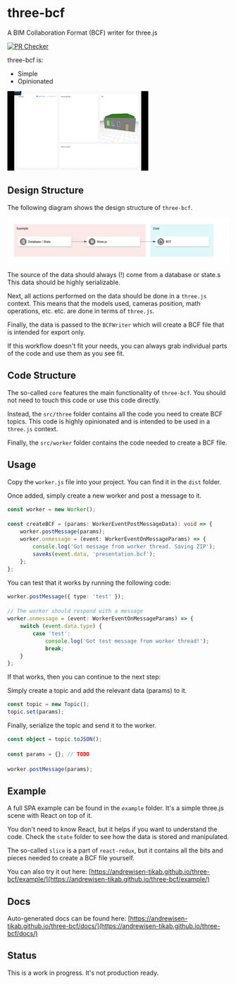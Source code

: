 # three-bcf

A BIM Collaboration Format (BCF) writer for three.js

[![PR Checker](https://github.com/andrewisen-tikab/three-bcf/actions/workflows/pr.yml/badge.svg)](https://github.com/andrewisen-tikab/three-bcf/actions/workflows/pr.yml)

three-bcf is:

-   Simple
-   Opinionated

![Example](./resources/example.gif?raw=true)

## Design Structure

The following diagram shows the design structure of `three-bcf`.

![Design](./resources/design.png?raw=true)

The source of the data should always (!) come from a database or state.s
This data should be highly serializable.

Next, all actions performed on the data should be done in a `three.js` context.
This means that the models used, cameras position, math operations, etc. etc. are done in terms of `three.js`.

Finally, the data is passed to the `BCFWriter` which will create a BCF file that is intended for export only.

If this workflow doesn't fit your needs, you can always grab individual parts of the code and use them as you see fit.

## Code Structure

The so-called `core` features the main functionality of `three-bcf`. You should not need to touch this code or use this code directly.

Instead, the `src/three` folder contains all the code you need to create BCF topics.
This code is highly opinionated and is intended to be used in a `three.js` context.

Finally, the `src/worker` folder contains the code needed to create a BCF file.

## Usage

Copy the `worker.js` file into your project.
You can find it in the `dist` folder.

Once added, simply create a new worker and post a message to it.

```ts
const worker = new Worker();

const createBCF = (params: WorkerEventPostMessageData): void => {
    worker.postMessage(params);
    worker.onmessage = (event: WorkerEventOnMessageParams) => {
        console.log('Got message from worker thread. Saving ZIP');
        saveAs(event.data, 'presentation.bcf');
    };
};
```

You can test that it works by running the following code:

```ts
worker.postMessage({ type: 'test' });

// The worker should respond with a message
worker.onmessage = (event: WorkerEventOnMessageParams) => {
    switch (event.data.type) {
        case 'test':
            console.log('Got test message from worker thread!');
            break;
    }
};
```

If that works, then you can continue to the next step:

Simply create a topic and add the relevant data (params) to it.

```ts
const topic = new Topic();
topic.set(params);
```

Finally, serialize the topic and send it to the worker.

```ts
const object = topic.toJSON();

const params = {}; // TODO

worker.postMessage(params);
```

## Example

A full SPA example can be found in the `example` folder.
It's a simple three.js scene with React on top of it.

You don't need to know React, but it helps if you want to understand the code.
Check the `state` folder to see how the data is stored and manipulated.

The so-called `slice` is a part of `react-redux`, but it contains all the bits and pieces needed to create a BCF file yourself.

You can also try it out here:
[https://andrewisen-tikab.github.io/three-bcf/example/](https://andrewisen-tikab.github.io/three-bcf/example/)

## Docs

Auto-generated docs can be found here:
[https://andrewisen-tikab.github.io/three-bcf/docs/](https://andrewisen-tikab.github.io/three-bcf/docs/)

## Status

This is a work in progress. It's not production ready.
